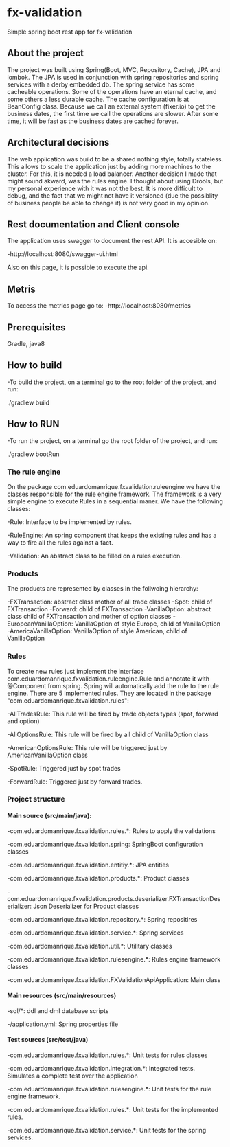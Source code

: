 # fx-validation
Simple spring boot rest app for fx-validation

## About the project

  The project was built using Spring(Boot, MVC, Repository, Cache), JPA and lombok. The JPA is used in 
conjunction with spring repositories and spring services with a derby embedded db. The spring service 
has some cacheable operations. Some of the operations have an eternal cache, and some others a less 
durable cache. The cache configuration is at BeanConfig class. 
  Because we call an external system (fixer.io) to get the business dates, the first time we call
the operations are slower. After some time, it will be fast as the business dates are cached forever.

## Architectural decisions
The web application was build to be a shared nothing style, totally stateless. This allows to 
scale the application just by adding more machines to the cluster. For this, it is needed a
load balancer. Another decision I made that might sound akward, was the rules engine. I thought
about using Drools, but my personal experience with it was not the best. It is more difficult
to debug, and the fact that we might not have it versioned (due the possiblity of business people
be able to change it) is not very good in my opinion.

## Rest documentation and Client console
The application uses swagger to document the rest API. It is accesible on:

-http://localhost:8080/swagger-ui.html

Also on this page, it is possible to execute the api.

## Metris
To access the metrics page go to:
-http://localhost:8080/metrics

## Prerequisites
Gradle, java8

## How to build
-To build the project, on a terminal go to the root folder of the project, and run:

./gradlew build

## How to RUN
-To run the project, on a terminal go the root folder of the project, and run: 

./gradlew bootRun


### The rule engine
  On the package com.eduardomanrique.fxvalidation.ruleengine we have the classes responsible for the
rule engine framework. The framework is a very simple engine to execute Rules in a sequential maner.
  We have the following classes:
  
  -Rule: Interface to be implemented by rules.
  
  -RuleEngine: An spring component that keeps the existing rules and has a way to fire all the rules against a fact.
  
  -Validation: An abstract class to be filled on a rules execution.
  
### Products
  The products are represented by classes in the follwoing hierarchy:
  
  -FXTransaction: abstract class mother of all trade classes
  -Spot: child of FXTransaction
  -Forward: child of FXTransaction
  -VanillaOption: abstract class child of FXTransaction and mother of option classes
  -EuropeanVanillaOption: VanillaOption of style Europe, child of VanillaOption
  -AmericaVanillaOption: VanillaOption of style American, child of VanillaOption
  
### Rules
  To create new rules just implement the interface com.eduardomanrique.fxvalidation.ruleengine.Rule and 
annotate it with @Component from spring. Spring will automatically add the rule to the rule engine. 
  There are 5 implemented rules. They are located in the package "com.eduardomanrique.fxvalidation.rules":
  
  -AllTradesRule: This rule will be fired by trade objects types (spot, forward and option)
  
  -AllOptionsRule: This rule will be fired by all child of VanillaOption class
  
  -AmericanOptionsRule: This rule will be triggered just by AmericanVanillaOption class
  
  -SpotRule: Triggered just by spot trades
  
  -ForwardRule: Triggered just by forward trades.
  
### Project structure
  
#### Main source (src/main/java):
  
  -com.eduardomanrique.fxvalidation.rules.*: Rules to apply the validations
  
  -com.eduardomanrique.fxvalidation.spring: SpringBoot configuration classes
  
  -com.eduardomanrique.fxvalidation.entitiy.*: JPA entities
  
  -com.eduardomanrique.fxvalidation.products.*: Product classes
  
  -com.eduardomanrique.fxvalidation.products.deserializer.FXTransactionDeserializer: Json Deserializer for Product classes
  
  -com.eduardomanrique.fxvalidation.repository.*: Spring repositires
  
  -com.eduardomanrique.fxvalidation.service.*: Spring services
  
  -com.eduardomanrique.fxvalidation.util.*: Utilitary classes
  
  -com.eduardomanrique.fxvalidation.rulesengine.*: Rules engine framework classes 
  
  -com.eduardomanrique.fxvalidation.FXValidationApiApplication: Main class 
  
#### Main resources (src/main/resources)
  
  -sql/*: ddl and dml database scripts
  
  -/application.yml: Spring properties file
  
#### Test sources (src/test/java)
  
  -com.eduardomanrique.fxvalidation.rules.*: Unit tests for rules classes
  
  -com.eduardomanrique.fxvalidation.integration.*: Integrated tests. Simulates a complete test over the application
  
  -com.eduardomanrique.fxvalidation.rulesengine.*: Unit tests for the rule engine framework.
  
  -com.eduardomanrique.fxvalidation.rules.*: Unit tests for the implemented rules.
  
  -com.eduardomanrique.fxvalidation.service.*: Unit tests for the spring services.
  
